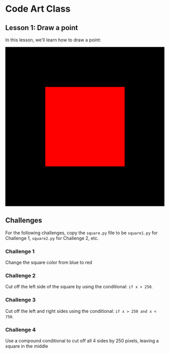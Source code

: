 # Code Art Class

## Lesson 1: Draw a point

In this lesson, we'll learn how to draw a point:

<img src="../../solutions/lesson_03/square4.png" width=500>


## Challenges

For the following challenges, copy the `square.py` file to be `square1.py` for Challenge 1, `square2.py` for Challenge 2, etc.


### Challenge 1

Change the square color from blue to red

### Challenge 2

Cut off the left side of the square by using the conditional: `if x > 250`.

### Challenge 3

Cut off the left and right sides using the conditional: `if x > 250 and x < 750`.

### Challenge 4

Use a compound conditional to cut off all 4 sides by 250 pixels, leaving a square in the middle

